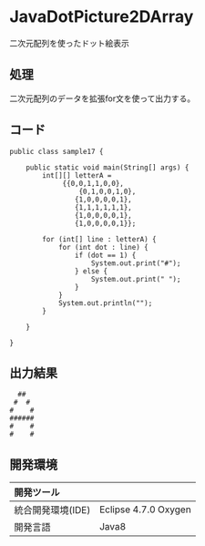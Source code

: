 # JavaDotPicture2DArray
二次元配列を使ったドット絵表示

## 処理
二次元配列のデータを拡張for文を使って出力する。

## コード
```
public class sample17 {

	public static void main(String[] args) {
		int[][] letterA =
       		 {{0,0,1,1,0,0},
            	 {0,1,0,0,1,0},
             	{1,0,0,0,0,1},
             	{1,1,1,1,1,1},
             	{1,0,0,0,0,1},
             	{1,0,0,0,0,1}};

		for (int[] line : letterA) {
			for (int dot : line) {
				if (dot == 1) {
					System.out.print("#");
				} else {
					System.out.print(" ");
				}
			}
			System.out.println("");
		}

	}

}

```

## 出力結果  
```
  ##  
 #  # 
#    #
######
#    #
#    #
```
  
## 開発環境
| 開発ツール |  |
|:-|:-|
| 統合開発環境(IDE) | Eclipse 4.7.0 Oxygen |
| 開発言語 | Java8 |
